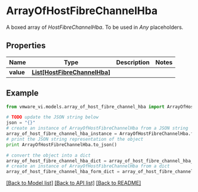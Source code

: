 # ArrayOfHostFibreChannelHba

A boxed array of *HostFibreChannelHba*. To be used in *Any* placeholders. 

## Properties
Name | Type | Description | Notes
------------ | ------------- | ------------- | -------------
**value** | [**List[HostFibreChannelHba]**](HostFibreChannelHba.md) |  | 

## Example

```python
from vmware_vi.models.array_of_host_fibre_channel_hba import ArrayOfHostFibreChannelHba

# TODO update the JSON string below
json = "{}"
# create an instance of ArrayOfHostFibreChannelHba from a JSON string
array_of_host_fibre_channel_hba_instance = ArrayOfHostFibreChannelHba.from_json(json)
# print the JSON string representation of the object
print ArrayOfHostFibreChannelHba.to_json()

# convert the object into a dict
array_of_host_fibre_channel_hba_dict = array_of_host_fibre_channel_hba_instance.to_dict()
# create an instance of ArrayOfHostFibreChannelHba from a dict
array_of_host_fibre_channel_hba_form_dict = array_of_host_fibre_channel_hba.from_dict(array_of_host_fibre_channel_hba_dict)
```
[[Back to Model list]](../README.md#documentation-for-models) [[Back to API list]](../README.md#documentation-for-api-endpoints) [[Back to README]](../README.md)


